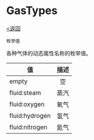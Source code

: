 # GasTypes
[<返回](../index.md)

`枚举值`

各种气体的动态属性名称的枚举值。

| 值 | 描述 |
| ---   | :---: |
| empty | 空 |
| fluid:steam | 蒸汽 |
| fluid:oxygen | 氧气 |
| fluid:hydrogen | 氢气 |
| fluid:nitrogen | 氮气 |